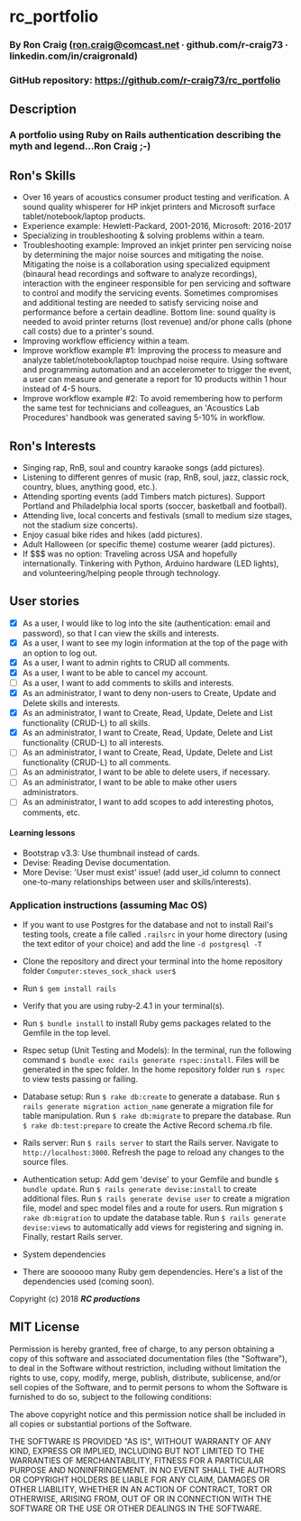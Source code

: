 # rc_portfolio

### By Ron Craig (ron.craig@comcast.net ∙ github.com/r-craig73 ∙ linkedin.com/in/craigronald)

### GitHub repository: https://github.com/r-craig73/rc_portfolio

## Description
### A portfolio using Ruby on Rails authentication describing the myth and legend...Ron Craig ;-)

## Ron's Skills
* Over 16 years of acoustics consumer product testing and verification.  A sound quality whisperer for HP inkjet printers and Microsoft surface tablet/notebook/laptop products.
* Experience example: Hewlett-Packard, 2001-2016, Microsoft: 2016-2017
* Specializing in troubleshooting & solving problems within a team.
* Troubleshooting example: Improved an inkjet printer pen servicing noise by determining the major noise sources and mitigating the noise. Mitigating the noise is a collaboration using specialized equipment (binaural head recordings and software to analyze recordings), interaction with the engineer responsible for pen servicing and software to control and modify the servicing events. Sometimes compromises and additional testing are needed to satisfy servicing noise and performance before a certain deadline. Bottom line: sound quality is needed to avoid printer returns (lost revenue) and/or phone calls (phone call costs) due to a printer's sound.
* Improving workflow efficiency within a team.
* Improve workflow example #1: Improving the process to measure and analyze tablet/notebook/laptop touchpad noise require. Using software and programming automation and an accelerometer to trigger the event, a user can measure and generate a report for 10 products within 1 hour instead of 4-5 hours.
* Improve workflow example #2: To avoid remembering how to perform the same test for technicians and colleagues, an 'Acoustics Lab Procedures' handbook was generated saving 5-10% in workflow.

## Ron's Interests
* Singing rap, RnB, soul and country karaoke songs (add pictures).
* Listening to different genres of music (rap, RnB, soul, jazz, classic rock, country, blues, anything good, etc.).
* Attending sporting events (add Timbers match pictures).  Support Portland and Philadelphia local sports (soccer, basketball and football).
* Attending live, local concerts and festivals (small to medium size stages, not the stadium size concerts).
* Enjoy casual bike rides and hikes (add pictures).
* Adult Halloween (or specific theme) costume wearer (add pictures).
* If $$$ was no option: Traveling across USA and hopefully internationally.  Tinkering with Python, Arduino hardware (LED lights), and volunteering/helping people through technology.

## User stories
- [x] As a user, I would like to log into the site (authentication: email and password), so that I can view the skills and interests.
- [x] As a user, I want to see my login information at the top of the page with an option to log out.
- [x] As a user, I want to admin rights to CRUD all comments.
- [x] As a user, I want to be able to cancel my account.
- [ ] As a user, I want to add comments to skills and interests.
- [x] As an administrator, I want to deny non-users to Create, Update and Delete skills and interests.
- [x] As an administrator, I want to Create, Read, Update, Delete and List functionality (CRUD-L) to all skills.
- [x] As an administrator, I want to Create, Read, Update, Delete and List functionality (CRUD-L) to all interests.
- [ ] As an administrator, I want to Create, Read, Update, Delete and List functionality (CRUD-L) to all comments.
- [ ] As an administrator, I want to be able to delete users, if necessary.
- [ ] As an administrator, I want to be able to make other users administrators.
- [ ] As an administrator, I want to add scopes to add interesting photos, comments, etc.

#### Learning lessons
* Bootstrap v3.3: Use thumbnail instead of cards.
* Devise: Reading Devise documentation.
* More Devise: 'User must exist' issue! (add user_id column to connect one-to-many relationships between user and skills/interests).

### Application instructions (assuming Mac OS)
* If you want to use Postgres for the database and not to install Rail's testing tools, create a file called `.railsrc` in your home directory (using the text editor of your choice) and add the line `-d postgresql -T`

* Clone the repository and direct your terminal into the home repository folder `Computer:steves_sock_shack user$`

* Run `$ gem install rails`

* Verify that you are using ruby-2.4.1 in your terminal(s).

* Run `$ bundle install` to install Ruby gems packages related to the Gemfile in the top level.

* Rspec setup (Unit Testing and Models): In the terminal, run the following command `$ bundle exec rails generate rspec:install`. Files will be generated in the spec folder.  In the home repository folder run `$ rspec` to view tests passing or failing.

* Database setup: Run `$ rake db:create` to generate a database. Run `$ rails generate migration action_name` generate a migration file for table manipulation. Run `$ rake db:migrate` to prepare the database. Run `$ rake db:test:prepare` to create the Active Record schema.rb file.

* Rails server: Run `$ rails server` to start the Rails server.  Navigate to `http://localhost:3000`.  Refresh the page to reload any changes to the source files.

* Authentication setup: Add gem 'devise' to your Gemfile and bundle `$ bundle update`. Run `$ rails generate devise:install` to create additional files. Run `$ rails generate devise user` to create a migration file, model and spec model files and a route for users.  Run migration `$ rake db:migration` to update the database table. Run `$ rails generate devise:views` to automatically add views for registering and signing in. Finally, restart Rails server.

* System dependencies
* There are soooooo many Ruby gem dependencies. Here's a list of the dependencies used (coming soon).

Copyright (c) 2018 **_RC productions_**

MIT License
-----------
Permission is hereby granted, free of charge, to any person obtaining a copy of this software and associated documentation files (the "Software"), to deal in the Software without restriction, including without limitation the rights to use, copy, modify, merge, publish, distribute, sublicense, and/or sell copies of the Software, and to permit persons to whom the Software is furnished to do so, subject to the following conditions:

The above copyright notice and this permission notice shall be included in all copies or substantial portions of the Software.

THE SOFTWARE IS PROVIDED "AS IS", WITHOUT WARRANTY OF ANY KIND, EXPRESS OR IMPLIED, INCLUDING BUT NOT LIMITED TO THE WARRANTIES OF MERCHANTABILITY, FITNESS FOR A PARTICULAR PURPOSE AND NONINFRINGEMENT. IN NO EVENT SHALL THE AUTHORS OR COPYRIGHT HOLDERS BE LIABLE FOR ANY CLAIM, DAMAGES OR OTHER LIABILITY, WHETHER IN AN ACTION OF CONTRACT, TORT OR OTHERWISE, ARISING FROM, OUT OF OR IN CONNECTION WITH THE SOFTWARE OR THE USE OR OTHER DEALINGS IN THE SOFTWARE.
